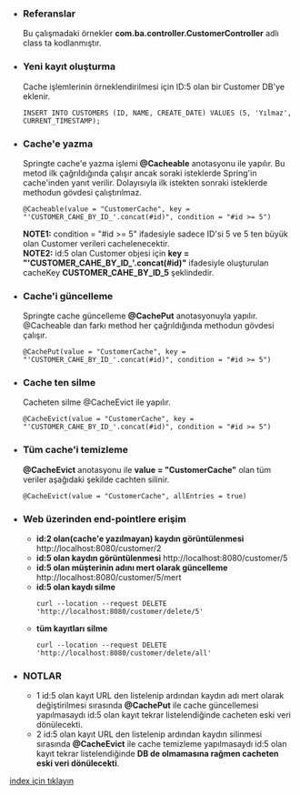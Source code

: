 * ### Referanslar
    Bu çalışmadaki örnekler **com.ba.controller.CustomerController** adlı class ta kodlanmıştır.
    
* ### Yeni kayıt oluşturma 
    Cache işlemlerinin örneklendirilmesi için ID:5 olan bir Customer DB'ye eklenir.
    ```
    INSERT INTO CUSTOMERS (ID, NAME, CREATE_DATE) VALUES (5, 'Yılmaz',  CURRENT_TIMESTAMP);
    ```    

* ### Cache'e yazma 
    Springte cache'e yazma işlemi **@Cacheable** anotasyonu ile yapılır. Bu metod ilk çağrıldığında çalışır ancak soraki isteklerde Spring'in cache'inden yanıt verilir. Dolayısıyla ilk istekten sonraki isteklerde methodun gövdesi çalıştırılmaz.
    ```
    @Cacheable(value = "CustomerCache", key = "'CUSTOMER_CAHE_BY_ID_'.concat(#id)", condition = "#id >= 5")
    ```
  
    **NOTE1:** condition = "#id >= 5" ifadesiyle sadece ID'si 5 ve 5 ten büyük olan Customer verileri cachelenecektir.  
    **NOTE2:** id:5 olan Customer objesi için  **key = "'CUSTOMER_CAHE_BY_ID_'.concat(#id)"** ifadesiyle oluşturulan cacheKey **CUSTOMER_CAHE_BY_ID_5** şeklindedir.  

* ### Cache'i güncelleme  
    Springte cache güncelleme **@CachePut** anotasyonuyla yapılır. @Cacheable dan farkı method her çağrıldığında methodun gövdesi çalışır.
    ```
    @CachePut(value = "CustomerCache", key = "'CUSTOMER_CAHE_BY_ID_'.concat(#id)", condition = "#id >= 5")
    ```

* ### Cache ten silme 
    Cacheten silme  @CacheEvict ile yapılır. 
    ```
    @CacheEvict(value = "CustomerCache", key = "'CUSTOMER_CAHE_BY_ID_'.concat(#id)", condition = "#id >= 5")
    ```    
  
* ### Tüm cache'i temizleme
    **@CacheEvict** anotasyonu ile **value = "CustomerCache"** olan tüm veriler aşağıdaki şekilde cachten silinir.
    ```
    @CacheEvict(value = "CustomerCache", allEntries = true)
    ```

* ### Web üzerinden end-pointlere erişim
    - **id:2 olan(cache'e yazılmayan) kaydın görüntülenmesi** http://localhost:8080/customer/2
    - **id:5 olan kaydın görüntülenmesi** http://localhost:8080/customer/5
    - **id:5 olan müşterinin adını mert olarak güncelleme** http://localhost:8080/customer/5/mert
    - **id:5 olan kaydı silme** 
        ```
        curl --location --request DELETE 'http://localhost:8080/customer/delete/5'
        ```
    - **tüm kayıtları silme**
        ```
        curl --location --request DELETE 'http://localhost:8080/customer/delete/all'
        ```    

* ### NOTLAR
    - 1 id:5 olan kayıt URL den listelenip ardından kaydın adı mert olarak değiştirilmesi sırasında **@CachePut** ile cache güncellemesi yapılmasaydı id:5 olan kayıt tekrar listelendiğinde cacheten eski veri dönülecekti. 
    - 2 id:5 olan kayıt URL den listelenip ardından kaydın silinmesi sırasında **@CacheEvict** ile cache temizleme yapılmasaydı id:5 olan kayıt tekrar listelendiğinde **DB de olmamasına rağmen cacheten eski veri dönülecekti**. 
   
[index için tıklayın](../README.md)
